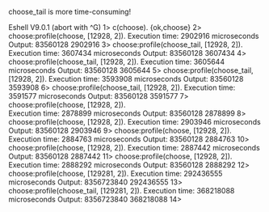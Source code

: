 choose_tail is more time-consuming!

Eshell V9.0.1  (abort with ^G)
1> c(choose).
{ok,choose}
2> choose:profile(choose, [12928, 2]).
Execution time: 2902916 microseconds
Output: 83560128
2902916
3> choose:profile(choose_tail, [12928, 2]).
Execution time: 3607434 microseconds
Output: 83560128
3607434
4> choose:profile(choose_tail, [12928, 2]).
Execution time: 3605644 microseconds
Output: 83560128
3605644
5> choose:profile(choose_tail, [12928, 2]).
Execution time: 3593908 microseconds
Output: 83560128
3593908
6> choose:profile(choose_tail, [12928, 2]).
Execution time: 3591577 microseconds
Output: 83560128
3591577
7> choose:profile(choose, [12928, 2]).     
Execution time: 2878899 microseconds
Output: 83560128
2878899
8> choose:profile(choose, [12928, 2]).
Execution time: 2903946 microseconds
Output: 83560128
2903946
9> choose:profile(choose, [12928, 2]).
Execution time: 2884763 microseconds
Output: 83560128
2884763
10> choose:profile(choose, [12928, 2]).
Execution time: 2887442 microseconds
Output: 83560128
2887442
11> choose:profile(choose, [12928, 2]).
Execution time: 2888292 microseconds
Output: 83560128
2888292
12> choose:profile(choose, [129281, 2]).
Execution time: 292436555 microseconds
Output: 8356723840
292436555
13> choose:profile(choose_tail, [129281, 2]).
Execution time: 368218088 microseconds
Output: 8356723840
368218088
14> 
